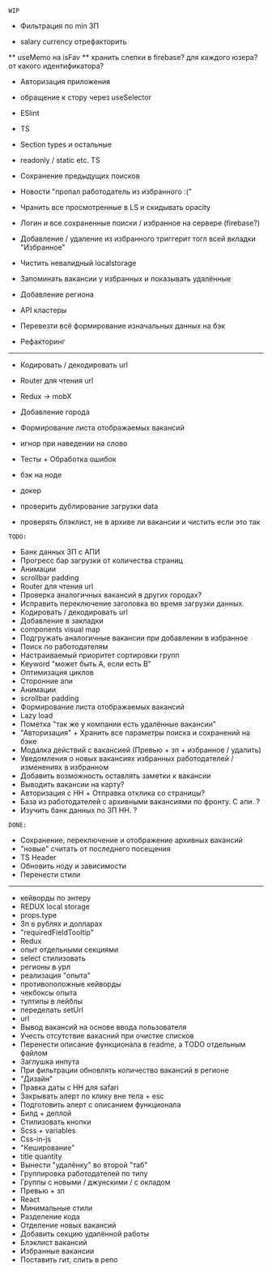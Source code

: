`WIP` 

* Фильтрация по min ЗП



* salary currency отрефакторить



** useMemo на isFav
** хранить слепки в firebase? для каждого юзера? от какого идентификатора?




* Авторизация приложения

* обращение к стору через useSelector

* ESlint
* TS

* Section types и остальные
* readonly / static etc. TS




* Сохранение предыдущих поисков
* Новости "пропал работодатель из избранного :("
* Чранить все просмотренные в LS и скидывать opacity
* Логин и все сохраненные поиски / избранное на сервере (firebase?)

* Добавление / удаление из избранного триггерит тогл всей вкладки "Избранное"
* Чистить невалидный localstorage
* Запоминать вакансии у избранных и показывать удалённые
* Добавление региона
* API кластеры

* Перевезти всё формирование изначальных данных на бэк

* Рефакторинг
___

* Кодировать / декодировать url
* Router для чтения url

* Redux -> mobX

* Добавление города 

* Формирование листа отображаемых вакансий
* игнор при наведении на слово
* Тесты + Обработка ошибок
* бэк на ноде
* докер
* проверить дублирование загрузки data
* проверять блэклист, не в архиве ли вакансии и чистить если это так
 
`TODO:`

* Банк данных ЗП с АПИ
* Прогресс бар загрузки от количества страниц
* Анимации
* scrollbar padding
* Router для чтения url
* Проверка аналогичных вакансий в других городах?
* Исправить переключение заголовка во время загрузки данных.
* Кодировать / декодировать url
* Добавление в закладки
* components visual map
* Подгружать аналогичные вакансии при добавлении в избранное
* Поиск по работодателям
* Настраиваемый приоритет сортировки групп
* Keyword "может быть A, если есть B"
* Оптимизация циклов
* Сторонние апи
* Анимации
* scrollbar padding
* Формирование листа отображаемых вакансий
* Lazy load
* Пометка "так же у компании есть удалённые вакансии"
* "Авторизация" + Хранить все параметры поиска и сохранений на бэке
* Модалка действий с вакансией (Превью + зп + избранное / удалить)
* Уведомления о новых вакансиях избранных работодателей / изменениях в избранном
* Добавить возможность оставлять заметки к вакансии
* Выводить вакансии на карту?
* Авторизация с HH + Отправка отклика со страницы?
* База из работодателей с архивными вакансиями по фронту. С апи. ?
* Изучить банк данных по ЗП HH. ?

`DONE:`

* Сохранение, переключение и отображение архивных вакансий
* "новые" считать от последнего посещения
* TS Header
* Обновить ноду и зависимости
* Перенести стили
---
* кейворды по энтеру
* REDUX local storage
* props.type
* Зп в рублях и долларах
* "requiredFieldTooltip"
* Redux
* опыт отдельными секциями
* select стилизовать
* регионы в урл
* реализация "опыта"
* противоположные кейворды
* чекбоксы опыта
* тултипы в лейблы
* переделать setUrl 
* url
* Вывод вакансий на основе ввода пользователя
* Учесть отсутствие вакасний при очистке списков
* Перенести описание функционала в readme, а TODO отдельным файлом
* Заглушка инпута
* При фильтрации обновлять количество вакансий в регионе
* "Дизайн"
* Правка даты с HH для safari
* Закрывать алерт по клику вне тела + esc
* Подготовить алерт с описанием функционала
* Билд + деплой
* Стилизовать кнопки
* Scss + variables
* Css-in-js
* "Кеширование"
* title quantity
* Вынести "удалёнку" во второй "таб"
* Группировка работодателей по типу
* Группы с новыми / джунскими / с окладом
* Превью + зп
* React
* Минимальные стили
* Разделение кода
* Отделение новых вакансий
* Добавить секцию удалённой работы
* Блэклист вакансий
* Избранные вакансии
* Поставить гит, слить в репо